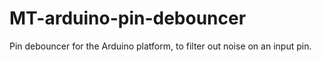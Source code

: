 # MT-arduino-pin-debouncer
Pin debouncer for the Arduino platform, to filter out noise on an input pin.
